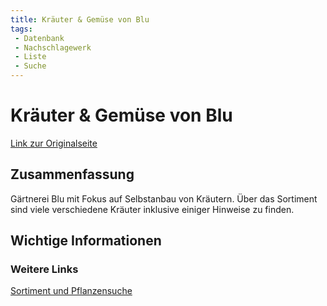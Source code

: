 ```yaml
---
title: Kräuter & Gemüse von Blu
tags:
 - Datenbank
 - Nachschlagewerk
 - Liste
 - Suche
---
```


# Kräuter & Gemüse von Blu

[Link zur Originalseite](https://www.blu-blumen.de/)

## Zusammenfassung

Gärtnerei Blu mit Fokus auf Selbstanbau von Kräutern. 
Über das Sortiment sind viele verschiedene Kräuter inklusive einiger Hinweise zu finden.

## Wichtige Informationen

### Weitere Links
[Sortiment und Pflanzensuche](https://www.blu-blumen.de/sortiment/)
